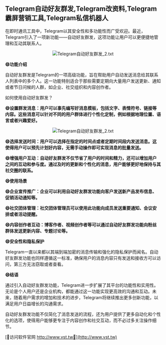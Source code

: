 ## **Telegram自动好友群发,Telegram改资料,Telegram霸屏营销工具,Telegram私信机器人**

在即时通讯工具中，Telegram以其安全性和多功能性而广受欢迎。最近，Telegram引入了一项新功能——自动好友群发，这项功能让用户可以更便捷地管理和互动其联系人。

 <center><img src="https://vst.tw/MP4/tuiguang/png/7.png" alt="Telegram自动好友群发_2.txt"></center>

**😄功能介绍**

自动好友群发是Telegram的一项高级功能，旨在帮助用户自动发送消息给其联系人列表中的多个人。这一功能特别适合于那些需要定期向大量用户发送更新、通知或者节日问候的人群，如企业、社交组织和内容创作者。

如何使用自动好友群发？

**😄设置群发消息：用户可以事先编写好消息模板，包括文字、表情符号、链接等内容。这些消息可以针对不同的用户群体进行个性化定制，例如根据地理位置、语言或者兴趣爱好。**

 <center><img src="https://vst.tw/MP4/tuiguang/png/4.png" alt="Telegram自动好友群发_2.txt"></center>

**😄选择发送时间：用户可以选择在指定的时间点或者定期时间段内发送消息。这使得用户可以预先计划好内容，无需手动操作即可实现消息的批量发送。**

**😄增强用户互动：自动好友群发不仅节省了用户的时间和精力，还可以增加用户之间的互动和参与度。通过及时的更新和个性化的消息，用户能够更好地保持与其社交圈的联系。**

**😄使用场景**

**😄企业宣传推广：企业可以利用自动好友群发功能向客户发送新产品发布信息、促销活动通知等。**

**😄社交团体管理：社交团体管理员可以使用此功能向成员发送重要通知、会议安排或者活动提醒。**

**😄内容创作者互动：博客作者、视频创作者等可以通过自动好友群发功能向粉丝群体发送更新内容、专题讨论等。**

**😄安全性和隐私保护**

Telegram一直以来都以其端到端加密的消息传输和强化的隐私保护而闻名。自动好友群发功能也同样遵循这一标准，确保用户的消息内容只有发送和接收方可以访问，第三方无法窃取或者查看。

**😄结语**

通过引入自动好友群发功能，Telegram进一步扩展了其平台的功能性和实用性。无论是个人用户还是企业机构，都能通过这一功能实现更高效的沟通和互动。未来，随着用户需求的增加和技术的进步，Telegram将继续推出更多创新功能，以满足用户日益增长的沟通需求。

自动好友群发功能不仅简化了消息发送的流程，还为用户提供了更多自动化和个性化的选项，使得用户能够更专注于内容创作和社交互动，而不必过多关注操作细节。


[👻访问软件官网 http://www.vst.tw👻](http://www.vst.tw)

